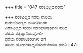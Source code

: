 +++
title = "047 ನರಕವಿಲ್ಲದ ನರರು"

+++
ನರಕವಿಲ್ಲದ ನರರು ನಾರಿಯ  
ರುರುಬೆಯಿಲ್ಲದ ಯತಿಗಳಸುರರ  
ವಿರಸವಿಲ್ಲದ ಸುರರು ಮಾಯಾಪಾಶವನು ಹರಿದ   
ಪರಮ ತತ್ವಜ್ಞಾನಿಯವೋಲೀ  
ಧರೆಯ ನರಪಾಲಕರುಗಳು ಹಗೆ  
ಹರಿದು ಹೋಗಲಸಾಧ್ಯವಹುದೇನೆಂದನಾ ಶಕುನಿ    ॥47॥